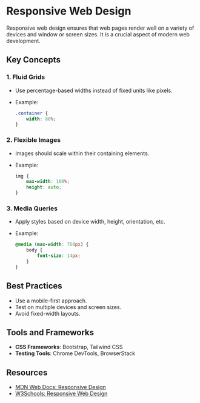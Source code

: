 # Responsive Web Design

Responsive web design ensures that web pages render well on a variety of devices and window or screen sizes. It is a crucial aspect of modern web development.

## Key Concepts

### 1. Fluid Grids

- Use percentage-based widths instead of fixed units like pixels.
- Example:

    ```css
    .container {
        width: 80%;
    }
    ```

### 2. Flexible Images

- Images should scale within their containing elements.
- Example:

    ```css
    img {
        max-width: 100%;
        height: auto;
    }
    ```

### 3. Media Queries

- Apply styles based on device width, height, orientation, etc.
- Example:

    ```css
    @media (max-width: 768px) {
        body {
            font-size: 14px;
        }
    }
    ```

## Best Practices

- Use a mobile-first approach.
- Test on multiple devices and screen sizes.
- Avoid fixed-width layouts.

## Tools and Frameworks

- **CSS Frameworks**: Bootstrap, Tailwind CSS
- **Testing Tools**: Chrome DevTools, BrowserStack

## Resources

- [MDN Web Docs: Responsive Design](https://developer.mozilla.org/en-US/docs/Learn/CSS/CSS_layout/Responsive_Design)
- [W3Schools: Responsive Web Design](https://www.w3schools.com/css/css_rwd_intro.asp)

